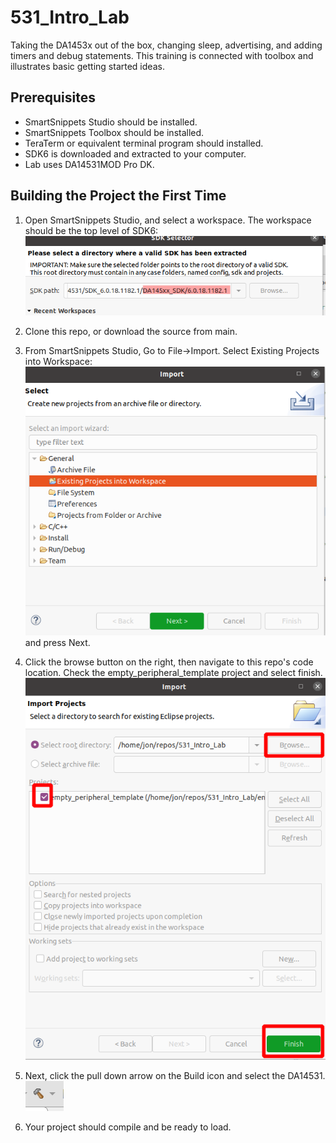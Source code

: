 # 531_Intro_Lab
Taking the DA1453x out of the box, changing sleep, advertising, and adding timers and debug statements.  This training is connected with toolbox and illustrates basic getting started ideas.

## Prerequisites

 - SmartSnippets Studio should be installed.
 - SmartSnippets Toolbox should be installed.
 - TeraTerm or equivalent terminal program should installed.
 - SDK6 is downloaded and extracted to your computer.
 - Lab uses DA14531MOD Pro DK.

 ## Building the Project the First Time

 1. Open SmartSnippets Studio, and select a workspace.  The workspace should be the top level of SDK6: ![Workspace](imgs/workspace_selector.png)

 2. Clone this repo, or download the source from main.

 3. From SmartSnippets Studio, Go to File->Import.  Select Existing Projects into Workspace: ![Existing Project Import](imgs/existing_project_import.png) and press Next.

 4. Click the browse button on the right, then navigate to this repo's code location.  Check the empty_peripheral_template project and select finish.  ![Browse for Project](imgs/browse_to_project.png) 

 5. Next, click the pull down arrow on the Build icon and select the DA14531. ![sb](imgs/select_build.png)

 6.  Your project should compile and be ready to load.


